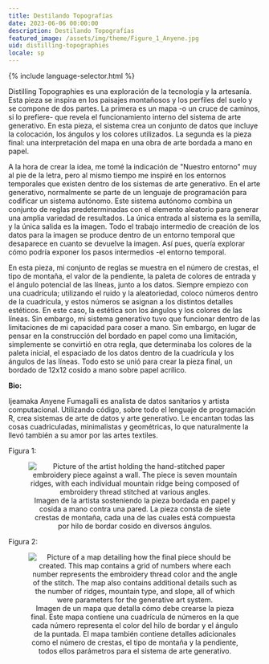 ```yaml
---
title: Destilando Topografías
date: 2023-06-06 00:00:00
description: Destilando Topografías
featured_image: /assets/img/theme/Figure_1_Anyene.jpg
uid: distilling-topographies
locale: sp
---
```


{% include language-selector.html %}

Distilling Topographies es una exploración de la tecnología y la artesanía. Esta pieza se inspira en los paisajes montañosos y los perfiles del suelo y se compone de dos partes. La primera es un mapa -o un cruce de caminos, si lo prefiere- que revela el funcionamiento interno del sistema de arte generativo. En esta pieza, el sistema crea un conjunto de datos que incluye la colocación, los ángulos y los colores utilizados. La segunda es la pieza final: una interpretación del mapa en una obra de arte bordada a mano en papel.

A la hora de crear la idea, me tomé la indicación de "Nuestro entorno" muy al pie de la letra, pero al mismo tiempo me inspiré en los entornos temporales que existen dentro de los sistemas de arte generativo. En el arte generativo, normalmente se parte de un lenguaje de programación para codificar un sistema autónomo. Este sistema autónomo combina un conjunto de reglas predeterminadas con el elemento aleatorio para generar una amplia variedad de resultados. La única entrada al sistema es la semilla, y la única salida es la imagen. Todo el trabajo intermedio de creación de los datos para la imagen se produce dentro de un entorno temporal que desaparece en cuanto se devuelve la imagen. Así pues, quería explorar cómo podría exponer los pasos intermedios -el entorno temporal.

En esta pieza, mi conjunto de reglas se muestra en el número de crestas, el tipo de montaña, el valor de la pendiente, la paleta de colores de entrada y el ángulo potencial de las líneas, junto a los datos. Siempre empiezo con una cuadrícula; utilizando el ruido y la aleatoriedad, coloco números dentro de la cuadrícula, y estos números se asignan a los distintos detalles estéticos. En este caso, la estética son los ángulos y los colores de las líneas. Sin embargo, mi sistema generativo tuvo que funcionar dentro de las limitaciones de mi capacidad para coser a mano. Sin embargo, en lugar de pensar en la construcción del bordado en papel como una limitación, simplemente se convirtió en otra regla, que determinaba los colores de la paleta inicial, el espaciado de los datos dentro de la cuadrícula y los ángulos de las líneas. Todo esto se unió para crear la pieza final, un bordado de 12x12 cosido a mano sobre papel acrílico.

**Bio:**

Ijeamaka Anyene Fumagalli es analista de datos sanitarios y artista computacional. Utilizando código, sobre todo el lenguaje de programación R, crea sistemas de arte de datos y arte generativo. Le encantan todas las cosas cuadriculadas, minimalistas y geométricas, lo que naturalmente la llevó también a su amor por las artes textiles.

Figura 1:

<center>
<figure>
	<img src="../assets/img/theme/Figure_1_Anyene.jpg" alt="Picture of the artist holding the hand-stitched paper embroidery piece against a wall. The piece is seven mountain ridges, with each individual mountain ridge being composed of embroidery thread stitched at various angles.">
    Imagen de la artista sosteniendo la pieza bordada en papel y cosida a mano contra una pared. La pieza consta de siete crestas de montaña, cada una de las cuales está compuesta por hilo de bordar cosido en diversos ángulos. 
</figure>
</center>

Figura 2:

<center>
<figure>
	<img src="../assets/img/theme/Figure_2_Anyene.png" alt="Picture of a map detailing how the final piece should be created. This map contains a grid of numbers where each number represents the embroidery thread color and the angle of the stitch. The map also contains additional details such as the number of ridges, mountain type, and slope, all of which were parameters for the generative art system.">
    Imagen de un mapa que detalla cómo debe crearse la pieza final. Este mapa contiene una cuadrícula de números en la que cada número representa el color del hilo de bordar y el ángulo de la puntada. El mapa también contiene detalles adicionales como el número de crestas, el tipo de montaña y la pendiente, todos ellos parámetros para el sistema de arte generativo. 
</figure>
</center>
